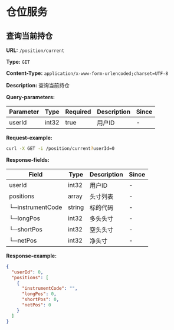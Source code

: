 
# 仓位服务
## 查询当前持仓

**URL:** `/position/current`

**Type:** `GET`


**Content-Type:** `application/x-www-form-urlencoded;charset=UTF-8`

**Description:** 查询当前持仓



**Query-parameters:**

| Parameter | Type | Required | Description | Since |
|-----------|------|----------|-------------|-------|
|userId|int32|true|用户ID|-|


**Request-example:**
```bash
curl -X GET -i /position/current?userId=0
```

**Response-fields:**

| Field | Type | Description | Since |
|-------|------|-------------|-------|
|userId|int32|用户ID|-|
|positions|array|头寸列表|-|
|└─instrumentCode|string|标的代码|-|
|└─longPos|int32|多头头寸|-|
|└─shortPos|int32|空头头寸|-|
|└─netPos|int32|净头寸|-|

**Response-example:**
```json
{
  "userId": 0,
  "positions": [
    {
      "instrumentCode": "",
      "longPos": 0,
      "shortPos": 0,
      "netPos": 0
    }
  ]
}
```

